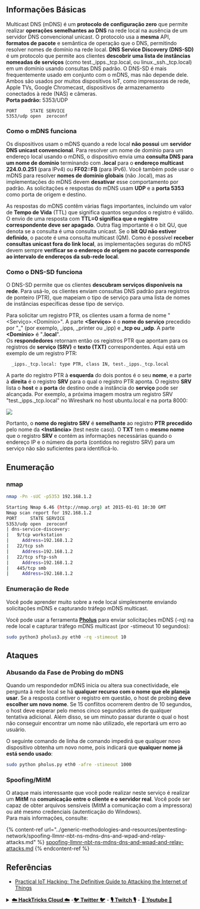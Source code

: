 ## Informações Básicas

Multicast DNS (mDNS) é um **protocolo de configuração zero** que permite realizar **operações semelhantes ao DNS** na rede local na ausência de um servidor DNS convencional unicast. O protocolo usa a **mesma** API, **formatos de pacote** e semântica de operação que o DNS, permitindo resolver nomes de domínio na rede local. **DNS Service Discovery (DNS-SD)** é um protocolo que permite aos clientes **descobrir uma lista de instâncias nomeadas de serviços** (como test.\_ipps.\_tcp.local, ou linux.\_ssh.\_tcp.local) em um domínio usando consultas DNS padrão. O DNS-SD é mais frequentemente usado em conjunto com o mDNS, mas não depende dele. Ambos são usados por muitos dispositivos IoT, como impressoras de rede, Apple TVs, Google Chromecast, dispositivos de armazenamento conectados à rede (NAS) e câmeras.\
**Porta padrão:** 5353/UDP
```
PORT     STATE SERVICE
5353/udp open  zeroconf
```
### Como o mDNS funciona

Os dispositivos usam o mDNS quando a rede local **não possui** um **servidor DNS unicast convencional**. Para resolver um nome de domínio para um endereço local usando o mDNS, o dispositivo envia uma **consulta DNS para um nome de domínio** terminando com **.local** para o **endereço multicast** **224.0.0.251** (para IPv4) ou **FF02::FB** (para IPv6). Você também pode usar o mDNS para resolver **nomes de domínio globais** (não .local), mas as implementações do mDNS devem **desativar** esse comportamento por padrão. As solicitações e respostas do mDNS usam **UDP** e a **porta 5353** como porta de origem e destino.

As respostas do mDNS contêm várias flags importantes, incluindo um valor de **Tempo de Vida** (TTL) que significa quantos segundos o registro é válido. O envio de uma resposta com **TTL=0 significa que o registro correspondente deve ser apagado**. Outra flag importante é o bit QU, que denota se a consulta é uma consulta unicast. Se o **bit QU não estiver definido**, o pacote é uma consulta multicast (QM). Como é possível **receber consultas unicast fora do link local**, as implementações seguras do mDNS devem sempre **verificar se o endereço de origem no pacote corresponde ao intervalo de endereços da sub-rede local**.

### Como o DNS-SD funciona

O DNS-SD permite que os clientes **descubram serviços disponíveis na rede**. Para usá-lo, os clientes enviam consultas DNS padrão para registros de ponteiro (PTR), que mapeiam o tipo de serviço para uma lista de nomes de instâncias específicas desse tipo de serviço.

Para solicitar um registro PTR, os clientes usam a forma de nome "\<Serviço>.\<Domínio>". A parte **\<Serviço>** é o **nome do serviço** precedido por "\_" (por exemplo, \_ipps, \_printer ou \_ipp) e **\_tcp ou \_udp**. A parte **\<Domínio>** é "**.local**".\
Os **respondedores** retornam então os registros PTR que apontam para os registros de **serviço (SRV)** e **texto (TXT)** correspondentes. Aqui está um exemplo de um registro PTR:
```
  _ipps._tcp.local: type PTR, class IN, test._ipps._tcp.local
```
A parte do registro PTR à **esquerda** do dois pontos é o seu **nome**, e a parte à **direita** é o registro **SRV** para o qual o registro PTR aponta. O registro **SRV** lista o **host** e a **porta** de destino onde a instância do **serviço** pode ser alcançada. Por exemplo, a próxima imagem mostra um registro SRV "test.\_ipps.\_tcp.local" no Wireshark no host ubuntu.local e na porta 8000:

![](<../.gitbook/assets/image (651) (1) (1) (1) (1).png>)

Portanto, o **nome do registro SRV** é **semelhante** ao registro **PTR** **precedido** pelo nome da **\<Instância>** (test neste caso). O **TXT** tem o **mesmo nome** que o registro **SRV** e contém as informações necessárias quando o endereço IP e o número da porta (contidos no registro SRV) para um serviço não são suficientes para identificá-lo.

## Enumeração

### nmap
```bash
nmap -Pn -sUC -p5353 192.168.1.2

Starting Nmap 6.46 (http://nmap.org) at 2015-01-01 10:30 GMT
Nmap scan report for 192.168.1.2
PORT     STATE SERVICE
5353/udp open  zeroconf
| dns-service-discovery:
|   9/tcp workstation
|     Address=192.168.1.2
|   22/tcp ssh
|     Address=192.168.1.2
|   22/tcp sftp-ssh
|     Address=192.168.1.2
|   445/tcp smb
|     Address=192.168.1.2
```
### Enumeração de Rede

Você pode aprender muito sobre a rede local simplesmente enviando solicitações mDNS e capturando tráfego mDNS multicast.

Você pode usar a ferramenta [**Pholus**](https://github.com/aatlasis/Pholus/) para enviar solicitações mDNS (-rq) na rede local e capturar tráfego mDNS multicast (por -stimeout 10 segundos):
```bash
sudo python3 pholus3.py eth0 -rq -stimeout 10
```
## Ataques

### Abusando da Fase de Probing do mDNS

Quando um respondedor mDNS inicia ou altera sua conectividade, ele pergunta à rede local se há **qualquer recurso com o nome que ele planeja usar**. Se a resposta contiver o registro em questão, o host de probing **deve escolher um novo nome**. Se 15 conflitos ocorrerem dentro de 10 segundos, o host deve esperar pelo menos cinco segundos antes de qualquer tentativa adicional. Além disso, se um minuto passar durante o qual o host não conseguir encontrar um nome não utilizado, ele reportará um erro ao usuário.

O seguinte comando de linha de comando impedirá que qualquer novo dispositivo obtenha um novo nome, pois indicará que **qualquer nome já está sendo usado**:
```bash
sudo python pholus.py eth0 -afre -stimeout 1000
```
### Spoofing/MitM

O ataque mais interessante que você pode realizar neste serviço é realizar um **MitM** na **comunicação entre o cliente e o servidor real**. Você pode ser capaz de obter arquivos sensíveis (MitM a comunicação com a impressora) ou até mesmo credenciais (autenticação do Windows).\
Para mais informações, consulte:

{% content-ref url="../generic-methodologies-and-resources/pentesting-network/spoofing-llmnr-nbt-ns-mdns-dns-and-wpad-and-relay-attacks.md" %}
[spoofing-llmnr-nbt-ns-mdns-dns-and-wpad-and-relay-attacks.md](../generic-methodologies-and-resources/pentesting-network/spoofing-llmnr-nbt-ns-mdns-dns-and-wpad-and-relay-attacks.md)
{% endcontent-ref %}

## Referências

* [Practical IoT Hacking: The Definitive Guide to Attacking the Internet of Things](https://books.google.co.uk/books/about/Practical\_IoT\_Hacking.html?id=GbYEEAAAQBAJ\&redir\_esc=y)

<details>

<summary><a href="https://cloud.hacktricks.xyz/pentesting-cloud/pentesting-cloud-methodology"><strong>☁️ HackTricks Cloud ☁️</strong></a> -<a href="https://twitter.com/hacktricks_live"><strong>🐦 Twitter 🐦</strong></a> - <a href="https://www.twitch.tv/hacktricks_live/schedule"><strong>🎙️ Twitch 🎙️</strong></a> - <a href="https://www.youtube.com/@hacktricks_LIVE"><strong>🎥 Youtube 🎥</strong></a></summary>

- Você trabalha em uma **empresa de segurança cibernética**? Você quer ver sua **empresa anunciada no HackTricks**? ou você quer ter acesso à **última versão do PEASS ou baixar o HackTricks em PDF**? Confira os [**PLANOS DE ASSINATURA**](https://github.com/sponsors/carlospolop)!

- Descubra [**A Família PEASS**](https://opensea.io/collection/the-peass-family), nossa coleção exclusiva de [**NFTs**](https://opensea.io/collection/the-peass-family)

- Adquira o [**swag oficial do PEASS & HackTricks**](https://peass.creator-spring.com)

- **Junte-se ao** [**💬**](https://emojipedia.org/speech-balloon/) [**grupo do Discord**](https://discord.gg/hRep4RUj7f) ou ao [**grupo do telegram**](https://t.me/peass) ou **siga-me no** **Twitter** [**🐦**](https://github.com/carlospolop/hacktricks/tree/7af18b62b3bdc423e11444677a6a73d4043511e9/\[https:/emojipedia.org/bird/README.md)[**@carlospolopm**](https://twitter.com/hacktricks_live)**.**

- **Compartilhe suas técnicas de hacking enviando PRs para o [repositório hacktricks](https://github.com/carlospolop/hacktricks) e [hacktricks-cloud repo](https://github.com/carlospolop/hacktricks-cloud)**.

</details>
